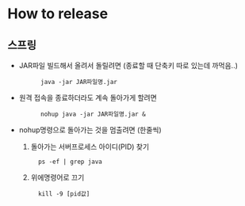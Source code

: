 # How to release

## 스프링

* JAR파일 빌드해서 올려서 돌릴려면 (종료할 때 단축키 따로 있는데 까먹음..)

            java -jar JAR파일명.jar

* 원격 접속을 종료하더라도 계속 돌아가게 할려면

            nohup java -jar JAR파일명.jar &


* nohup명령으로 돌아가는 것을 멈출려면 (한줄씩)

   1. 돌아가는 서버프로세스 아이디(PID) 찾기 

            ps -ef | grep java
            
   2. 위에명령어로 끄기
   
            kill -9 [pid값]
